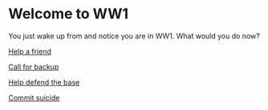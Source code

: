 # Welcome to WW1
You just wake up from and notice you are in WW1. What would you do now?

[Help a friend](help-friend/3)

[Call for backup](call-backup/1)

[Help defend the base](defend-base/2)

[Commit suicide](suicide/4)
